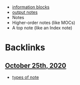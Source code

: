 - [information blocks](<information blocks.md>)
- [output notes](<output notes.md>)
- Notes
- Higher-order notes (like MOCs)
- A top note (like an Index note)

# Backlinks
## [October 25th, 2020](<October 25th, 2020.md>)
- [types of note](<types of note.md>)


